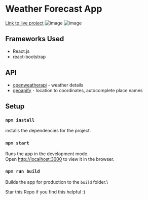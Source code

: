 # Weather Forecast App
[Link to live project](https://613d02dab5730859fa3dfe7c--lucid-joliot-066f56.netlify.app/)
![image](https://user-images.githubusercontent.com/56963461/132959328-20246806-dc81-4173-bd9f-96e6ac7b119c.png)
![image](https://user-images.githubusercontent.com/56963461/132959340-042cc9d5-f045-48d9-bc83-c32e2f0c2a6d.png)

## Frameworks Used
- React.js
- react-bootstrap

## API
- [openweatherapi](https://openweathermap.org/api/one-call-api) - weather details
- [geoapify](https://api.geoapify.com/v1/geocode) - location to coordinates, autocomplete place names
## Setup

### `npm install`
installs the dependencies for the project.

### `npm start`
Runs the app in the development mode.\
Open [http://localhost:3000](http://localhost:3000) to view it in the browser.

### `npm run build`
Builds the app for production to the `build` folder.\



Star this Repo if you find this helpful :)
